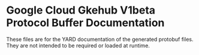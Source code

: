 # Google Cloud Gkehub V1beta Protocol Buffer Documentation

These files are for the YARD documentation of the generated protobuf files.
They are not intended to be required or loaded at runtime.
